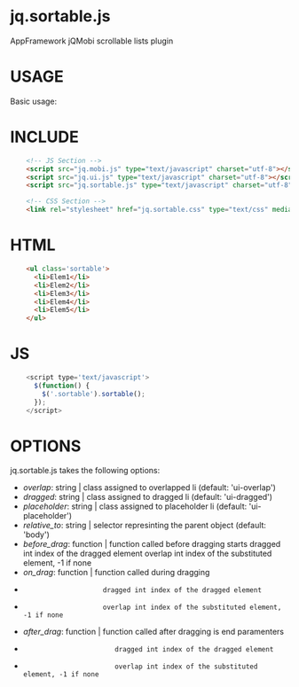 # jq.sortable.js

AppFramework jQMobi scrollable lists plugin



# USAGE

Basic usage:

INCLUDE
====

```html
    <!-- JS Section -->
    <script src="jq.mobi.js" type="text/javascript" charset="utf-8"></script>
    <script src="jq.ui.js" type="text/javascript" charset="utf-8"></script>
    <script src="jq.sortable.js" type="text/javascript" charset="utf-8"></script>

    <!-- CSS Section -->
    <link rel="stylesheet" href="jq.sortable.css" type="text/css" media="screen" charset="utf-8">
```

HTML
====

```html
    <ul class='sortable'>
      <li>Elem1</li>
      <li>Elem2</li>
      <li>Elem3</li>
      <li>Elem4</li>
      <li>Elem5</li>
    </ul>
```

JS
====

```js
    <script type='text/javascript'>
      $(function() {
        $('.sortable').sortable();
      });
    </script>
```

OPTIONS
====

jq.sortable.js takes the following options:

 *  *overlap*: string | class assigned to overlapped li (default: 'ui-overlap')
 *  *dragged*: string | class assigned to dragged li (default: 'ui-dragged')
 *  *placeholder*: string | class assigned to placeholder li (default: 'ui-placeholder')
 *  *relative_to*: string | selector represinting the parent object (default: 'body')
 *  *before_drag*: function | function called before dragging starts 
                               dragged int index of the dragged element
                             overlap int index of the substituted element, -1 if none
 *  *on_drag*: function | function called during dragging 
 *                         dragged int index of the dragged element
 *                         overlap int index of the substituted element, -1 if none
 *  *after_drag*: function | function called after dragging is end paramenters
 *                            dragged int index of the dragged element
 *                            overlap int index of the substituted element, -1 if none

